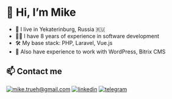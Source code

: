 # 👋 Hi, I’m Mike

- 📍 I live in Yekaterinburg, Russia 🇷🇺
- 👨‍💻 I have 8 years of experience in software development
- 🛠 My base stack: PHP, Laravel, Vue.js
- 🥴 Also have experience to work with WordPress, Bitrix CMS

## 📫 Contact me

[![mike.trueh@gmail.com](https://img.shields.io/badge/mike.trueh@gmail.com%20-%23E62B1E.svg?&style=for-the-badge&logo=mail.ru&logoColor=white)](mailto:mike.trueh@gmail.com)
[![linkedin](https://img.shields.io/badge/linkedin%20-%230077B5.svg?&style=for-the-badge&logo=linkedin&logoColor=white)](https://www.linkedin.com/in/mike-kr/)
[![telegram](https://img.shields.io/badge/telegram%20-%230077B5.svg?&style=for-the-badge&logo=Telegram&logoColor=white)](https://t.me/mike_krz)